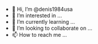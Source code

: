 - 👋 Hi, I’m @denis1984usa
- 👀 I’m interested in ...
- 🌱 I’m currently learning ...
- 💞️ I’m looking to collaborate on ...
- 📫 How to reach me ...

<!---
denis1984usa/denis1984usa is a ✨ special ✨ repository because its `README.md` (this file) appears on your GitHub profile.
You can click the Preview link to take a look at your changes.
--->
